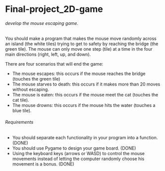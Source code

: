 # Final-project_2D-game
###### develop the mouse escaping game.
You should make a program that makes the mouse move randomly across an island (the white tiles) trying to get to safety by reaching the bridge (the green tile).
The mouse can only move one step (tile) at a time in the four main directions (right, left, up, and down).

There are four scenarios that will end the game:
- The mouse escapes: this occurs if the mouse reaches the bridge (touches the green tile)
- The mouse starves to death: this occurs if it makes more than 20 moves without escaping.
- The mouse is eaten: this occurs if the mouse meet the cat (touches the cat tile).
- The mouse drowns: this occurs if the mouse hits the water (touches a blue tile).

###### Requirements
- You should separate each functionality in your program into a function. (DONE)
- You should use Pygame to design your game board. (DONE)
- Using the keyboard keys (arrows or WASD) to control the mouse movements instead of letting the computer randomly choose his movement is a bonus. (DONE)
